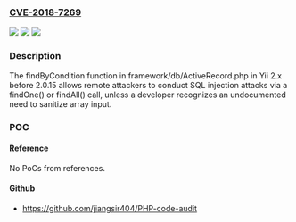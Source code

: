 ### [CVE-2018-7269](https://cve.mitre.org/cgi-bin/cvename.cgi?name=CVE-2018-7269)
![](https://img.shields.io/static/v1?label=Product&message=n%2Fa&color=blue)
![](https://img.shields.io/static/v1?label=Version&message=n%2Fa&color=blue)
![](https://img.shields.io/static/v1?label=Vulnerability&message=n%2Fa&color=brighgreen)

### Description

The findByCondition function in framework/db/ActiveRecord.php in Yii 2.x before 2.0.15 allows remote attackers to conduct SQL injection attacks via a findOne() or findAll() call, unless a developer recognizes an undocumented need to sanitize array input.

### POC

#### Reference
No PoCs from references.

#### Github
- https://github.com/jiangsir404/PHP-code-audit

